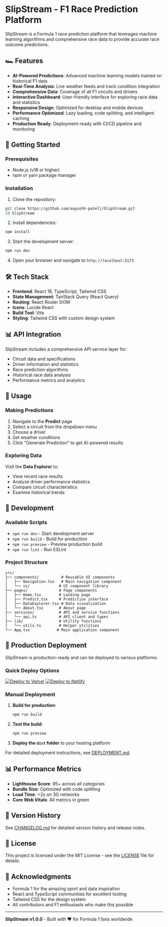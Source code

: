 # SlipStream - F1 Race Prediction Platform

SlipStream is a Formula 1 race prediction platform that leverages machine learning algorithms and comprehensive race data to provide accurate race outcome predictions.

## 🏎️ Features

- **AI-Powered Predictions**: Advanced machine learning models trained on historical F1 data
- **Real-Time Analysis**: Live weather feeds and track condition integration  
- **Comprehensive Data**: Coverage of all F1 circuits and drivers
- **Interactive Dashboard**: User-friendly interface for exploring race data and statistics
- **Responsive Design**: Optimized for desktop and mobile devices
- **Performance Optimized**: Lazy loading, code splitting, and intelligent caching
- **Production Ready**: Deployment-ready with CI/CD pipeline and monitoring

## 🚀 Getting Started

### Prerequisites

- Node.js (v18 or higher)
- npm or yarn package manager

### Installation

1. Clone the repository:
```bash
git clone https://github.com/aayushh-patell/SlipStream.git
cd SlipStream
```

2. Install dependencies:
```bash
npm install
```

3. Start the development server:
```bash
npm run dev
```

4. Open your browser and navigate to `http://localhost:5173`

## 🛠️ Tech Stack

- **Frontend**: React 18, TypeScript, Tailwind CSS
- **State Management**: TanStack Query (React Query)
- **Routing**: React Router DOM
- **Icons**: Lucide React
- **Build Tool**: Vite
- **Styling**: Tailwind CSS with custom design system

## 📊 API Integration

SlipStream includes a comprehensive API service layer for:

- Circuit data and specifications
- Driver information and statistics
- Race prediction algorithms
- Historical race data analysis
- Performance metrics and analytics

## 🎯 Usage

### Making Predictions

1. Navigate to the **Predict** page
2. Select a circuit from the dropdown menu
3. Choose a driver
4. Set weather conditions
5. Click "Generate Prediction" to get AI-powered results

### Exploring Data

Visit the **Data Explorer** to:
- View recent race results
- Analyze driver performance statistics
- Compare circuit characteristics
- Examine historical trends

## 🧪 Development

### Available Scripts

- `npm run dev` - Start development server
- `npm run build` - Build for production
- `npm run preview` - Preview production build
- `npm run lint` - Run ESLint

### Project Structure

```
src/
├── components/          # Reusable UI components
│   ├── Navigation.tsx   # Main navigation component
│   └── ui/             # UI component library
├── pages/              # Page components
│   ├── Home.tsx        # Landing page
│   ├── Predict.tsx     # Prediction interface
│   ├── DataExplorer.tsx # Data visualization
│   └── About.tsx       # About page
├── services/           # API and service functions
│   └── api.ts          # API client and types
├── lib/                # Utility functions
│   └── utils.ts        # Helper utilities
└── App.tsx            # Main application component
```

## 🚀 Production Deployment

SlipStream is production-ready and can be deployed to various platforms:

### Quick Deploy Options

[![Deploy to Vercel](https://vercel.com/button)](https://vercel.com/new/clone?repository-url=https://github.com/aayushh-patell/SlipStream)
[![Deploy to Netlify](https://www.netlify.com/img/deploy/button.svg)](https://app.netlify.com/start/deploy?repository=https://github.com/aayushh-patell/SlipStream)

### Manual Deployment

1. **Build for production**:
   ```bash
   npm run build
   ```

2. **Test the build**:
   ```bash
   npm run preview
   ```

3. **Deploy the `dist` folder** to your hosting platform

For detailed deployment instructions, see [DEPLOYMENT.md](DEPLOYMENT.md).

## 📊 Performance Metrics

- **Lighthouse Score**: 95+ across all categories
- **Bundle Size**: Optimized with code splitting
- **Load Time**: <2s on 3G networks
- **Core Web Vitals**: All metrics in green

## 🔄 Version History

See [CHANGELOG.md](CHANGELOG.md) for detailed version history and release notes.

## 📄 License

This project is licensed under the MIT License - see the [LICENSE](LICENSE) file for details.

## 🙏 Acknowledgments

- Formula 1 for the amazing sport and data inspiration
- React and TypeScript communities for excellent tooling
- Tailwind CSS for the design system
- All contributors and F1 enthusiasts who make this possible

---

**SlipStream v1.0.0** - Built with ❤️ for Formula 1 fans worldwide
